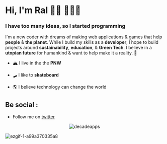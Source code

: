 <h1 align="left">Hi, I'm Ral 👋🏾 👨🏾‍💻</h2>
<h3 align="left">I have too many ideas, so I started programming</h3>

I'm a new coder with dreams of making web applications & games that help **people** & **the planet**. While I build my skills as a **developer**, I hope to build projects around **sustainability**, **education**, & **Green Tech**. I believe in a **utopian future** for humankind & want to help make it a reality. 🚀

- 🏔 I live in the the **PNW**

- 🛹 I like to **skateboard**

- 🌎 I believe technology can change the world

## Be social :
- Follow me on <a href="https://twitter.com/decadeapps/">twitter</a>



<p align="center"> <img src="https://komarev.com/ghpvc/?username=decadeapps" alt="decadeapps" /> </p>

![ezgif-1-a99a370335a8](https://user-images.githubusercontent.com/75849216/109565851-e70d7000-7a97-11eb-96f0-157625b6c1f7.gif)

